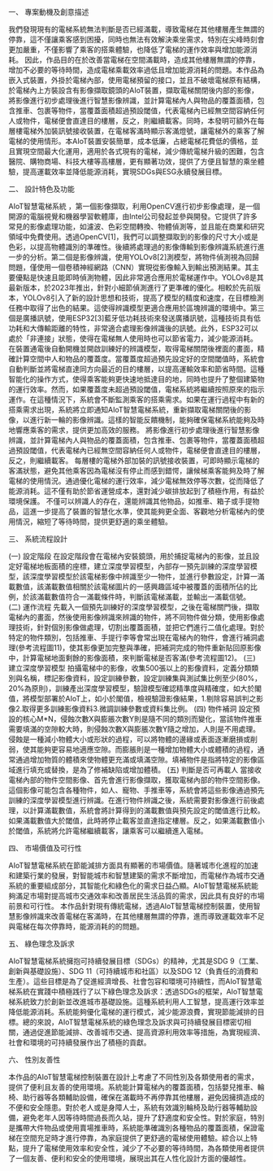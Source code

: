 一、 專案動機及創意描述

我們發現現有的電梯系統無法判斷是否已經滿載，導致電梯在其他樓層產生無謂的停靠，這不僅讓乘客感到困擾，同時也無法有效解決乘坐需求，特別在尖峰時刻會更加嚴重，不僅影響了乘客的搭乘體驗，也降低了電梯的運作效率與增加能源消耗。 因此，作品目的在於改善當電梯在空間滿載時，造成其他樓層無謂的停靠，增加不必要的等待時間，造成電梯乘載效率過低且增加能源消耗的問題。本作品為嵌入式裝置，外掛於電梯內部，使用電梯預留的接口，並且不破壞電梯原有結構，於電梯內上方裝設含有影像擷取鏡頭的AIoT裝置，擷取電梯關閉後内部的影像，將影像進行初步處理後進行智慧影像辨識，並計算電梯內人與物品的覆蓋面積，包含推車、包裹等物件，當覆蓋面積超過預設閾值，代表電梯內已經無空間容納任何人或物件，電梯便會直達目的樓層，反之，則繼續載客。同時，本發明可額外在每層樓電梯外加裝訊號接收裝置，在電梯客滿時顯示客滿燈號，讓電梯外的乘客了解電梯的使用情形。本AIoT裝置安裝簡單，成本低廉，占總電梯花費低的價格，並且實現空間最大化運用，適用於各式現有的電梯，減少傳統電梯升級的困難，包含醫院、購物商場、科技大樓等高樓層，更有顯著功效，提供了方便且智慧的乘坐體驗，提高運載效率並降低能源消耗，實現SDGs與ESG永續發展目標。

二、 設計特色及功能

AIoT智慧電梯系統 ，第一個影像擷取，利用OpenCV進行初步影像處理，是一個開源的電腦視覺和機器學習軟體庫，由Intel公司發起並參與開發。它提供了許多常見的影像處理功能，如濾波、色彩空間轉換、物體偵測等，並且能在商業和研究領域中免費使用。透過OpenCV[1]，我們可以調整擷取到的影像的尺寸大小或是色彩，以提高物體識別的準確性。後續將處理過的影像傳輸到影像辨識系統進行進一步的分析。第二個是影像辨識，使用YOLOv8[2]測模型，將物件偵測視為回歸問題，僅使用一個卷積神經網路（CNN）實現從影像輸入到輸出預測結果。其主要優點是快速且能即時偵測物體，因此非常適合應用於電梯運作中。YOLOv8是其最新版本，於2023年推出，針對小細節偵測進行了更準確的優化。相較於先前版本，YOLOv8引入了新的設計思想和技術，提高了模型的精度和速度，在目標檢測任務中取得了出色的結果。這使得辨識模型更適合應用於區塊辨識的環境中。第三個是廣播訊號，使用ESP32[3]藍牙低功耗技術來發送廣播訊號，這種技術具有低功耗和大傳輸距離的特性，非常適合處理影像辨識後的訊號。此外，ESP32可以處於「非連接」狀態，使得在電梯無人使用時也可以節省電力，減少能源消耗。 在裝置通電後自動開機並開啟訓練好的辨識模型，取得電梯關閉後裡面的畫面，精確計算空間中人和物品的覆蓋度。當覆蓋度超過預先設定好的空間閾值時，系統會自動判斷並將電梯直達同方向最近的目的樓層，以提高運輸效率和節省時間。這種智能化的操作方式，使得乘客能夠更快速地抵達目的地，同時也提升了整個建築物的運行效率。然而，如果覆蓋度未超過預設閾值，電梯系統將繼續按照原來的指示運作。在這種情況下，系統會不斷監測乘客的搭乘需求。如果在運行過程中有新的搭乘需求出現，系統將立即通知AIoT智慧電梯系統，重新擷取電梯關閉後的影像，以進行新一輪的影像辨識。這樣的智能反饋機制，能夠確保電梯系統能夠及時地響應乘客的需求，提供更加高效的服務。 將影像進行初步處理後進行智慧影像辨識，並計算電梯內人與物品的覆蓋面積，包含推車、包裹等物件，當覆蓋面積超過預設閾值，代表電梯內已經無空間容納任何人或物件，電梯便會直達目的樓層，反之，則繼續載客。 每層樓的電梯外部加裝的訊號接收裝置，可即時顯示電梯的客滿狀態，避免其他乘客因為電梯沒有停止而感到錯愕，讓候梯乘客能夠及時了解電梯的使用情況。通過優化電梯的運行效率，減少電梯無效停等次數，從而降低了能源消耗。這不僅有助於節省運營成本，還對減少碳排放起到了積極作用，有益於環境保護。 不僅可以辨識人的存在，還能辨識其他物品，如推車、箱子或手提物品，這進一步提高了裝置的智慧化水準，使其能夠更全面、客觀地分析電梯內的使用情況，縮短了等待時間，提供更舒適的乘坐體驗。

三、 系統流程設計

(一) 設定階段 在設定階段會在電梯內安裝鏡頭，用於捕捉電梯內的影像，並且設定好電梯地板面積的座標，建立深度學習模型，內部存一預先訓練的深度學習模型，該深度學習模型於該電梯影像中辨識至少一物件，並進行參數設定，計算一滿載數值，該滿載數值相關於該電梯圖片的一感興趣區域中被覆蓋的面積所佔的比例，於該滿載數值符合一滿載條件時，判斷該電梯滿載，並輸出一滿載信號。 (二) 運作流程
先載入一個預先訓練好的深度學習模型，之後在電梯關門後，擷取電梯內的畫面，然後使用影像辨識來辨識的物件，將不同物件做分類，使用影像處理技術，針對個別影像做處理，切割出覆蓋面積，並把它們進行二值化處理。對於特定的物件類別，包括推車、手提行李等會常出現在電梯內的物件，會進行補洞處理(參考流程圖11)，使其影像更加完整與準確，把補洞完成的物件重新貼回原影像中，計算電梯地面剩餘的影像面積，來判斷電梯是否客滿(參考流程圖12)。 (三) 建立深度學習模型 拍攝電梯中的影像，收集500張以上的影像資料，定義分類類別與名稱，標記影像資料，設定訓練參數，設定訓練集與測試集比例至少(80%，20%為原則)，訓練產出深度學習模型，驗證模型確認精準度與精確度，如大於閣值，將模型部署於AIoT上，如小於閣值，檢視驗證影像結果，1.剔除容易誤判之影像2.取得更多訓練影像資料3.微調訓練參數或資料集比例。 (四) 物件補洞 設定預設的核心M*N，侵蝕次數X與膨脹次數Y則是隨不同的類別而變化，當該物件推車需要填滿的空隙較大時，則侵蝕次數X與膨脹次數Y隨之增加，人則是不用處理。 侵蝕是一種減小物體大小或形狀的過程，可以將物體的邊緣或表面逐漸磨損或削弱，使其能夠更容易地適應空隙。而膨脹則是一種增加物體大小或體積的過程，通常通過增加物質的體積來使物體更充滿或填滿空隙。填補物件是指將特定的影像區域進行填充或替換，是為了修補缺陷或增加體積。 (五) 判斷是否可再載人 當接收電梯內部的物件空間影像、首先會進行影像擷取，獲取電梯內部的物件空間影像。這個影像可能包含各種物件，如人、寵物、手推車等，系統會將這些影像通過預先訓練的深度學習模型進行辨識。在進行物件辨識之後，系統需要對影像進行前後處理，以計算滿載數值，系統會將計算得到的滿載數值與預先設定的閾值進行比較。如果滿載數值大於閾值，此時將停止載客並直達指定樓層。反之，如果滿載數值小於閾值，系統將允許電梯繼續載客，讓乘客可以繼續進入電梯。

四、 市場價值及可行性

AIoT智慧電梯系統在節能減排方面具有顯著的市場價值。隨著城市化進程的加速和建築行業的發展，對智能城市和智慧建築的需求不斷增加，而電梯作為城市交通系統的重要組成部分，其智能化和綠色化的需求日益凸顯。AIoT智慧電梯系統能夠滿足市場對提高城市交通效率和改善居民生活品質的需求，因此具有良好的市場前景和可行性。 本作品針對現有傳統電梯，透過AIoT智慧電梯控制裝置，使用智慧影像辨識來改善電梯在客滿時，在其他樓層無謂的停靠，進而導致運載效率不足與電梯在每次停靠時，能源消耗的的問題。

五、 綠色理念及訴求

AIoT智慧電梯系統擁抱可持續發展目標（SDGs）的精神，尤其是SDG 9（工業、創新與基礎設施）、SDG 11（可持續城市和社區）以及SDG 12（負責任的消費和生產）。這些目標是為了促進經濟增長、社會包容和環境可持續性，而AIoT智慧電梯系統在實踐中積極践行了以下綠色理念及訴求：透過SDGs的框架，AIoT智慧電梯系統致力於創新並改進城市基礎設施。這種系統利用人工智慧，提高運行效率並降低能源消耗。系統能夠優化電梯的運行模式，減少能源浪費，實現節能減排的目標。總的來說，AIoT智慧電梯系統的綠色理念及訴求與可持續發展目標密切相關，通過促進節能減排、改善城市交通、提高資源利用效率等措施，為實現經濟、社會和環境的可持續發展作出了積極的貢獻。

六、 性別友善性

本作品的AIoT智慧電梯控制裝置在設計上考慮了不同性別及各類使用者的需求，提供了便利且友善的使用環境。系統能計算電梯內的覆蓋面積，包括嬰兒推車、輪椅、助行器等各類輔助設備，確保在滿載時不再停靠其他樓層，避免因擁擠造成的不便和安全隱患。對於老人或是身障人士，系統有效識別輪椅及助行器等輔助設備，避免老年人因等待時間過長而久站，提升了舒適度和安全性。對於家庭，特別是攜帶大件物品或使用賣場推車時，系統能準確識別各種物品的覆蓋面積，保證電梯在空間充足時才進行停靠，為家庭提供了更舒適的電梯使用體驗。綜合以上特點，提升了電梯使用效率和安全性，減少了不必要的等待時間，為各類使用者提供了一個友善、便利和安全的使用環境，展現出其在人性化設計方面的優越性。
